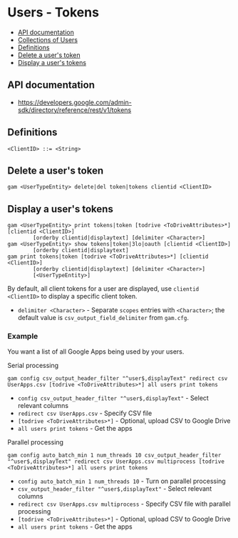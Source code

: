 # Users - Tokens
- [API documentation](#api-documentation)
- [Collections of Users](Collections-of-Users)
- [Definitions](#definitions)
- [Delete a user's token](#delete-a-users-token)
- [Display a user's tokens](#display-a-users-tokens)

## API documentation
* https://developers.google.com/admin-sdk/directory/reference/rest/v1/tokens

## Definitions
```
<ClientID> ::= <String>
```
## Delete a user's token
```
gam <UserTypeEntity> delete|del token|tokens clientid <ClientID>
```
## Display a user's tokens
```
gam <UserTypeEntity> print tokens|token [todrive <ToDriveAttributes>*] [clientid <ClientID>]
        [orderby clientid|displaytext] [delimiter <Character>]
gam <UserTypeEntity> show tokens|token|3lo|oauth [clientid <ClientID>]
        [orderby clientid|displaytext]
gam print tokens|token [todrive <ToDriveAttributes>*] [clientid <ClientID>]
        [orderby clientid|displaytext] [delimiter <Character>]
        [<UserTypeEntity>]
```
By default, all client tokens for a user are displayed, use `clientid <ClientID>` to display a specific client token.

* `delimiter <Character>` - Separate `scopes` entries with `<Character>`; the default value is `csv_output_field_delimiter` from `gam.cfg`.

### Example
You want a list of all Google Apps being used by your users.

Serial processing
```
gam config csv_output_header_filter "^user$,displayText" redirect csv UserApps.csv [todrive <ToDriveAttributes>*] all users print tokens
```
* `config csv_output_header_filter "^user$,displayText"` - Select relevant columns
* `redirect csv UserApps.csv` - Specify CSV file
* `[todrive <ToDriveAttributes>*]` - Optional, upload CSV to Google Drive
* `all users print tokens` - Get the apps

Parallel processing
```
gam config auto_batch_min 1 num_threads 10 csv_output_header_filter "^user$,displayText" redirect csv UserApps.csv multiprocess [todrive <ToDriveAttributes>*] all users print tokens
```
* `config auto_batch_min 1 num_threads 10` - Turn on parallel processing
* `csv_output_header_filter "^user$,displayText"` - Select relevant columns
* `redirect csv UserApps.csv multiprocess` - Specify CSV file with parallel processing
* `[todrive <ToDriveAttributes>*]` - Optional, upload CSV to Google Drive
* `all users print tokens` - Get the apps
